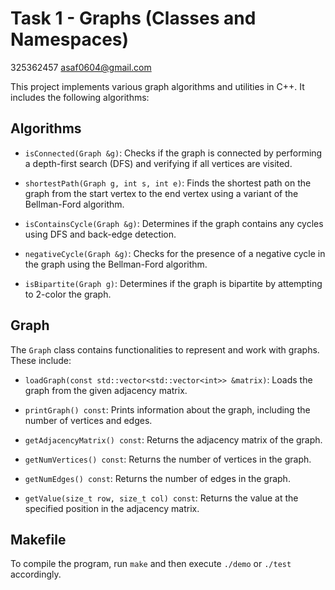 # Task 1 - Graphs (Classes and Namespaces)
325362457 asaf0604@gmail.com

This project implements various graph algorithms and utilities in C++. It includes the following algorithms:

## Algorithms

- `isConnected(Graph &g)`: Checks if the graph is connected by performing a depth-first search (DFS) and verifying if all vertices are visited.
  
- `shortestPath(Graph g, int s, int e)`: Finds the shortest path on the graph from the start vertex to the end vertex using a variant of the Bellman-Ford algorithm.
  
- `isContainsCycle(Graph &g)`: Determines if the graph contains any cycles using DFS and back-edge detection.
  
- `negativeCycle(Graph &g)`: Checks for the presence of a negative cycle in the graph using the Bellman-Ford algorithm.
  
- `isBipartite(Graph g)`: Determines if the graph is bipartite by attempting to 2-color the graph.

## Graph

The `Graph` class contains functionalities to represent and work with graphs. These include:

- `loadGraph(const std::vector<std::vector<int>> &matrix)`: Loads the graph from the given adjacency matrix.
  
- `printGraph() const`: Prints information about the graph, including the number of vertices and edges.
  
- `getAdjacencyMatrix() const`: Returns the adjacency matrix of the graph.
  
- `getNumVertices() const`: Returns the number of vertices in the graph.
  
- `getNumEdges() const`: Returns the number of edges in the graph.
  
- `getValue(size_t row, size_t col) const`: Returns the value at the specified position in the adjacency matrix.

## Makefile

To compile the program, run `make` and then execute `./demo` or `./test` accordingly.
